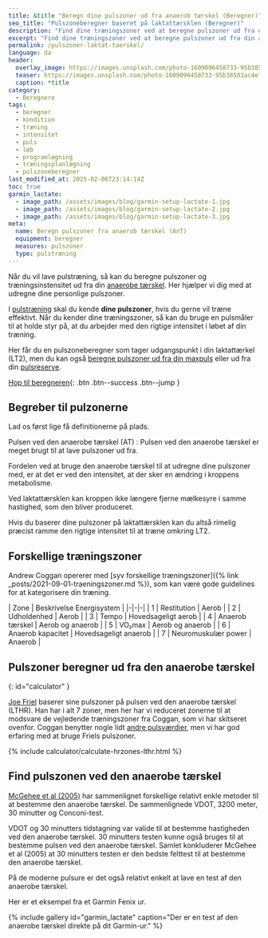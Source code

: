 ```yaml
---
title: &title "Beregn dine pulszoner ud fra anaerob tærskel (Beregner)"
seo_title: "Pulszoneberegner baseret på laktattærsklen (Beregner)"
description: "Find dine træningszoner ved at beregne pulszoner ud fra din anaerobe tærskel. Forbedr din præstation med vores specialiserede beregner."
excerpt: "Find dine træningszoner ved at beregne pulszoner ud fra din anaerobe tærskel. Forbedr din præstation med vores specialiserede beregner."
permalink: /pulszoner-laktat-taerskel/
language: da
header:
  overlay_image: https://images.unsplash.com/photo-1609096458733-95b38583ac4e?ixlib=rb-4.0.3&ixid=M3wxMjA3fDB8MHxwaG90by1wYWdlfHx8fGVufDB8fHx8fA%3D%3D&auto=format&fit=crop&h=630&w=1200&q=60
  teaser: https://images.unsplash.com/photo-1609096458733-95b38583ac4e?ixlib=rb-4.0.3&ixid=M3wxMjA3fDB8MHxwaG90by1wYWdlfHx8fGVufDB8fHx8fA%3D%3D&auto=format&fit=crop&h=300&w=400&q=10
  caption: *title
category:
  - Beregnere
tags:
  - beregner
  - kondition
  - træning
  - intensitet
  - puls
  - løb
  - programlægning
  - træningsplanlægning
  - pulszoneberegner
last_modified_at: 2025-02-06T23:14:14Z
toc: true
garmin_lactate:
  - image_path: /assets/images/blog/garmin-setup-lactate-1.jpg
  - image_path: /assets/images/blog/garmin-setup-lactate-2.jpg
  - image_path: /assets/images/blog/garmin-setup-lactate-3.jpg
meta:
  name: Beregn pulszoner fra anaerob tærskel (AnT)
  equipment: beregner
  measures: pulszoner
  type: pulstræning
---
```


Når du vil lave pulstræning, så kan du beregne pulszoner og træningsinstensitet ud fra din [anaerobe tærskel](/anaerobe-taerskel/). Her hjælper vi dig med at udregne dine personlige pulszoner.

I [pulstræning](/pulstraening/) skal du kende **dine pulszoner**, hvis du gerne vil træne effektivt. Når du kender dine træningszoner, så kan du bruge en pulsmåler til at holde styr på, at du arbejder med den rigtige intensitet i løbet af din træning.

Her får du en pulszoneberegner som tager udgangspunkt i din laktattærkel (LT2), men du kan også [beregne pulszoner ud fra din maxpuls](/pulszoner-max-puls/) eller ud fra din [pulsreserve](/pulszoner-pulsreserve-karvonen/).

[<i class='fas fa-calculator'></i> Hop til beregneren](#calculator){: .btn .btn--success .btn--jump }

## Begreber til pulzonerne

Lad os først lige få definitionerne på plads.

Pulsen ved den anaerobe tærskel (AT)
: Pulsen ved den anaerobe tærskel er meget brugt til at lave pulszoner ud fra.

Fordelen ved at bruge den anaerobe tærskel til at udregne dine pulszoner med, er at det er ved den intensitet, at der sker en ændring i kroppens metabolisme.

Ved laktattærsklen kan kroppen ikke længere fjerne mælkesyre i samme hastighed, som den bliver produceret.

Hvis du baserer dine pulszoner på laktattærsklen kan du altså rimelig præcist ramme den rigtige intensitet til at træne omkring LT2.

## Forskellige træningszoner

Andrew Coggan opererer med [syv forskellige træningszoner]({% link _posts/2021-09-01-traeningszoner.md %}), som kan være gode guidelines for at kategorisere din træning.

| Zone | Beskrivelse Energisystem |
|-|-|-|
| 1 | Restitution | Aerob |
| 2 | Udholdenhed | Aerob |
| 3 | Tempo | Hovedsageligt aerob |
| 4 | Anaerob tærskel | Aerob og anaerob |
| 5 | VO₂max | Aerob og anaerob |
| 6 | Anaerob kapacitet | Hovedsageligt anaerob |
| 7 | Neuromuskulær power | Anaerob |

## Pulszoner beregner ud fra den anaerobe tærskel
{: id="calculator" }

[Joe Friel](https://joefrieltraining.com/a-quick-guide-to-setting-zone/) baserer sine pulszoner på pulsen ved den anaerobe tærskel (LTHR). Han har i alt 7 zoner, men her har vi reduceret zonerne til at modsvare de vejledende træningszoner fra Coggan, som vi har skitseret ovenfor. Coggan benytter nogle lidt [andre pulsværdier](https://blog.flocycling.com/training-performance/how-are-heart-rate-and-power-used-for-training/), men vi har god erfaring med at bruge Friels pulszoner.

{% include calculator/calculate-hrzones-lthr.html %}

## Find pulszonen ved den anaerobe tærskel

[McGehee et al (2005)](https://pubmed.ncbi.nlm.nih.gov/16095403/) har sammenlignet forskellige relativt enkle metoder til at bestemme den anaerobe tærskel. De sammenlignede VDOT, 3200 meter, 30 minutter og Conconi-test.

VDOT og 30 minutters tidstagning var valide til at bestemme hastigheden ved den anaerobe tærskel. 30 minutters testen kunne også bruges til at bestemme pulsen ved den anaerobe tærskel. Samlet konkluderer McGehee et al (2005) at 30 minutters testen er den bedste felttest til at bestemme den anaerobe tærskel.

På de moderne pulsure er det også relativt enkelt at lave en test af den anaerobe tærskel.

Her er et eksempel fra et Garmin Fenix ur.

{% include gallery id="garmin_lactate" caption="Der er en test af den anaerobe tærskel direkte på dit Garmin-ur." %}
